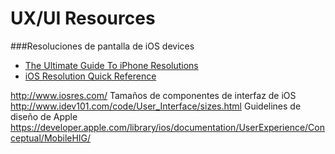 #  UX/UI Resources

###Resoluciones de pantalla de iOS devices

- [The Ultimate Guide To iPhone Resolutions](http://www.paintcodeapp.com/news/ultimate-guide-to-iphone-resolutions)
- [iOS Resolution Quick Reference](http://www.iosres.com/)







http://www.iosres.com/
Tamaños de componentes de interfaz de iOS
http://www.idev101.com/code/User_Interface/sizes.html
Guidelines de diseño de Apple
https://developer.apple.com/library/ios/documentation/UserExperience/Conceptual/MobileHIG/ 